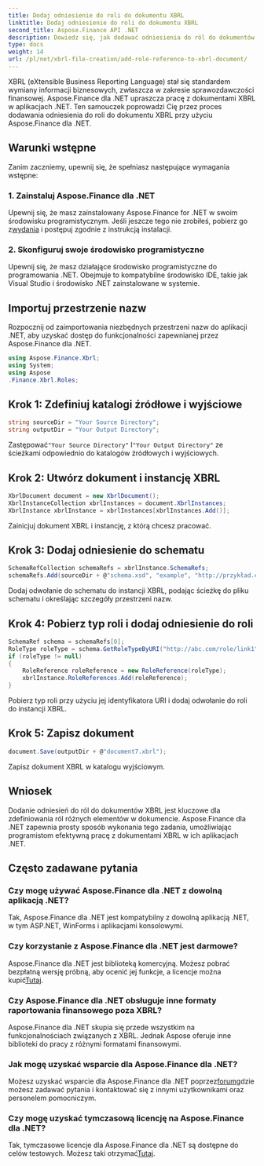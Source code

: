 ```yaml
---
title: Dodaj odniesienie do roli do dokumentu XBRL
linktitle: Dodaj odniesienie do roli do dokumentu XBRL
second_title: Aspose.Finance API .NET
description: Dowiedz się, jak dodawać odniesienia do ról do dokumentów XBRL za pomocą Aspose.Finance dla .NET. Dzięki temu samouczkowi uprość raportowanie finansowe w aplikacjach .NET.
type: docs
weight: 14
url: /pl/net/xbrl-file-creation/add-role-reference-to-xbrl-document/
---
```

XBRL (eXtensible Business Reporting Language) stał się standardem wymiany informacji biznesowych, zwłaszcza w zakresie sprawozdawczości finansowej. Aspose.Finance dla .NET upraszcza pracę z dokumentami XBRL w aplikacjach .NET. Ten samouczek poprowadzi Cię przez proces dodawania odniesienia do roli do dokumentu XBRL przy użyciu Aspose.Finance dla .NET.
## Warunki wstępne
Zanim zaczniemy, upewnij się, że spełniasz następujące wymagania wstępne:
### 1. Zainstaluj Aspose.Finance dla .NET
Upewnij się, że masz zainstalowany Aspose.Finance for .NET w swoim środowisku programistycznym. Jeśli jeszcze tego nie zrobiłeś, pobierz go z[wydania](https://releases.aspose.com/finance/net/) i postępuj zgodnie z instrukcją instalacji.
### 2. Skonfiguruj swoje środowisko programistyczne
Upewnij się, że masz działające środowisko programistyczne do programowania .NET. Obejmuje to kompatybilne środowisko IDE, takie jak Visual Studio i środowisko .NET zainstalowane w systemie.
## Importuj przestrzenie nazw
Rozpocznij od zaimportowania niezbędnych przestrzeni nazw do aplikacji .NET, aby uzyskać dostęp do funkcjonalności zapewnianej przez Aspose.Finance dla .NET.
```csharp
using Aspose.Finance.Xbrl;
using System;
using Aspose
.Finance.Xbrl.Roles;
```
## Krok 1: Zdefiniuj katalogi źródłowe i wyjściowe
```csharp
string sourceDir = "Your Source Directory";
string outputDir = "Your Output Directory";
```
 Zastępować`"Your Source Directory"` I`"Your Output Directory"` ze ścieżkami odpowiednio do katalogów źródłowych i wyjściowych.
## Krok 2: Utwórz dokument i instancję XBRL
```csharp
XbrlDocument document = new XbrlDocument();
XbrlInstanceCollection xbrlInstances = document.XbrlInstances;
XbrlInstance xbrlInstance = xbrlInstances[xbrlInstances.Add()];
```
Zainicjuj dokument XBRL i instancję, z którą chcesz pracować.
## Krok 3: Dodaj odniesienie do schematu
```csharp
SchemaRefCollection schemaRefs = xbrlInstance.SchemaRefs;
schemaRefs.Add(sourceDir + @"schema.xsd", "example", "http://przykład.com/xbrl/taxonomy");
```
Dodaj odwołanie do schematu do instancji XBRL, podając ścieżkę do pliku schematu i określając szczegóły przestrzeni nazw.
## Krok 4: Pobierz typ roli i dodaj odniesienie do roli
```csharp
SchemaRef schema = schemaRefs[0];
RoleType roleType = schema.GetRoleTypeByURI("http://abc.com/role/link1");
if (roleType != null)
{
    RoleReference roleReference = new RoleReference(roleType);
    xbrlInstance.RoleReferences.Add(roleReference);
}
```
Pobierz typ roli przy użyciu jej identyfikatora URI i dodaj odwołanie do roli do instancji XBRL.
## Krok 5: Zapisz dokument
```csharp
document.Save(outputDir + @"document7.xbrl");
```
Zapisz dokument XBRL w katalogu wyjściowym.
## Wniosek
Dodanie odniesień do ról do dokumentów XBRL jest kluczowe dla zdefiniowania ról różnych elementów w dokumencie. Aspose.Finance dla .NET zapewnia prosty sposób wykonania tego zadania, umożliwiając programistom efektywną pracę z dokumentami XBRL w ich aplikacjach .NET.
## Często zadawane pytania
### Czy mogę używać Aspose.Finance dla .NET z dowolną aplikacją .NET?
Tak, Aspose.Finance dla .NET jest kompatybilny z dowolną aplikacją .NET, w tym ASP.NET, WinForms i aplikacjami konsolowymi.
### Czy korzystanie z Aspose.Finance dla .NET jest darmowe?
 Aspose.Finance dla .NET jest biblioteką komercyjną. Możesz pobrać bezpłatną wersję próbną, aby ocenić jej funkcje, a licencje można kupić[Tutaj](https://purchase.aspose.com/buy).
### Czy Aspose.Finance dla .NET obsługuje inne formaty raportowania finansowego poza XBRL?
Aspose.Finance dla .NET skupia się przede wszystkim na funkcjonalnościach związanych z XBRL. Jednak Aspose oferuje inne biblioteki do pracy z różnymi formatami finansowymi.
### Jak mogę uzyskać wsparcie dla Aspose.Finance dla .NET?
 Możesz uzyskać wsparcie dla Aspose.Finance dla .NET poprzez[forum](https://forum.aspose.com/c/finance/43)gdzie możesz zadawać pytania i kontaktować się z innymi użytkownikami oraz personelem pomocniczym.
### Czy mogę uzyskać tymczasową licencję na Aspose.Finance dla .NET?
 Tak, tymczasowe licencje dla Aspose.Finance dla .NET są dostępne do celów testowych. Możesz taki otrzymać[Tutaj](https://purchase.aspose.com/temporary-license/).